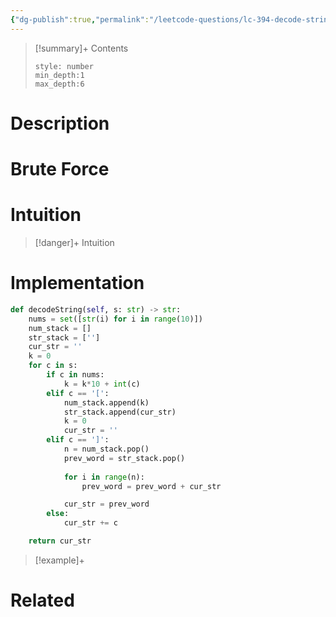 ```yaml
---
{"dg-publish":true,"permalink":"/leetcode-questions/lc-394-decode-string/","title":"LC 394. Decode String","tags":["lc-medium","stack"]}
---
```



>[!summary]+ Contents
>```toc
>style: number
>min_depth:1
>max_depth:6
>```

# Description

# Brute Force
# Intuition

>[!danger]+ Intuition

# Implementation
```python
def decodeString(self, s: str) -> str:
	nums = set([str(i) for i in range(10)])
	num_stack = []
	str_stack = ['']
	cur_str = ''
	k = 0
	for c in s:
		if c in nums:
			k = k*10 + int(c)
		elif c == '[':
			num_stack.append(k)
			str_stack.append(cur_str)
			k = 0
			cur_str = ''
		elif c == ']':
			n = num_stack.pop()
			prev_word = str_stack.pop()
			
			for i in range(n):
				prev_word = prev_word + cur_str

			cur_str = prev_word
		else:
			cur_str += c

	return cur_str 
```

>[!example]+ 


# Related

